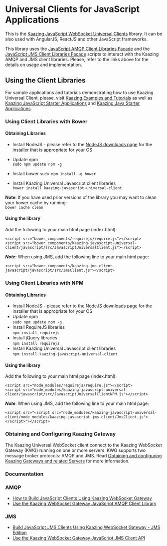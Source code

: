# Universal Clients for JavaScript Applications
This is the [Kaazing JavaScript WebSocket Universal Clients][2] library. It can be also used with AngularJS, ReactJS and other JavaScript frameworks.

This library uses the [JavaScript AMQP Client Libraries Facade][3] and the [JavaScript JMS Client Libraries Facade][4] scripts to interact with the Kaazing AMQP and JMS client libraries.
Please, refer to the links above for the details on usage and implementation.

## Using the Client Libraries
For sample applications and tutorials demonstrating how to use Kaazing Universal Client, please, visit [Kaazing Examples and Tutorials](https://github.com/kaazing/tutorials) as well as [Kaazing JavaScript Starter Applications](https://github.com/kaazing/javascript.getting.started) and [Kaazing Java Starter Applications](https://github.com/kaazing/java.getting.started).
### Using Client Libraries with Bower
#### Obtaining Libraries
- Install NodeJS - please refer to the [NodeJS downloads page][9] for the installer that is appropriate for your OS
- Update npm  
	`sudo npm update npm -g`

- Install bower
	`sudo npm install -g bower`

- Install Kaazing Universal Javascript client libraries  
	`bower install kaazing-javascript-universal-client`
	
__Note__: If you have used prior versions of the library you may want to clean your bower cache by running:  
	`bower cache clean`
	
#### Using the library
Add the following to your main html page (index.html):
```
<script src="bower_components/requirejs/require.js"></script>
<script src="bower_components/kaazing-javascript-universal-client/javascript/src/JavascriptUniversalClient.js"></script>
```

***Note***: When using JMS, add the following line to your main html page:
```
<script src="bower_components/kaazing-jms-client-javascript/javascript/src/JmsClient.js"></script>	
```

### Using Client Libraries with NPM
#### Obtaining Libraries
- Install NodeJS - please refer to the [NodeJS downloads page][9] for the installer that is appropriate for your OS
- Update npm  
	`sudo npm update npm -g`
- Install RequireJS libraries  
	`npm install requirejs`
- Install jQuery libraries   
	`npm install requirejs`	 
- Install Kaazing Universal Javascript client libraries   
	`npm install kaazing-javascript-universal-client`
	
#### Using the library
Add the following to your main html page (index.html):
```
<script src="node_modules/requirejs/require.js"></script>
<script src="node_modules/kaazing-javascript-universal-client/javascript/src/JavascriptUniversalClientNPM.js"></script>
```

***Note***: When using JMS, add the following line to your main html page:
```
<script src="<script src="node_modules/kaazing-javascript-universal-client/node_modules/kaazing-javascript-jms-client/JmsClient.js"></script>"></script>	
```

### Obtaining and Configuring Kaazing Gateway
The Kaazing Universal WebSocket client connect to the Kaazing WebSocket Gateway (KWG) running on one or more servers. KWG supports two message broker protocols: AMQP and JMS. Read [Obtaining and configuring Kaazing Gateways and related Servers](https://github.com/kaazing/universal-client/blob/develop/ObtainingGateways.md) for more information.

### Documentation

### AMQP
- [How to Build JavaScript Clients Using Kaazing  WebSocket Gateway][10]
- [Use the Kaazing WebSocket Gateway JavaScript AMQP Client Library][11]

### JMS
- [Build JavaScript JMS Clients Using Kaazing WebSocket Gateway - JMS Edition](http://developer.kaazing.com/documentation/jms/4.0/dev-js/o_dev_js.html)
- [Use the Kaazing WebSocket Gateway JavaScript JMS Client API][13]


[1]:	AngularJSClient.md "AngularJS Service"
[2]:	JavaScriptClient.md "JavaScript library"
[3]:	KaazingAMQPClientLibrariesFacade.md
[4]:	KaazingJMSClientLibrariesFacade.md
[5]:	http://developer.kaazing.com/downloads/amqp-edition-download/
[6]:	https://qpid.apache.org/
[7]:	http://developer.kaazing.com/downloads/jms-edition-download/
[8]:	http://activemq.apache.org/
[9]:	https://nodejs.org/en/download/
[10]:	http://developer.kaazing.com/documentation/amqp/4.0/dev-js/o_dev_js.html#keglibs
[11]:	http://developer.kaazing.com/documentation/amqp/4.0/dev-js/p_dev_js_client.html
[13]:	http://developer.kaazing.com/documentation/jms/4.0/dev-js/p_dev_js_client.html
[14]:	https://www.rabbitmq.com/tutorials/amqp-concepts.html
[15]:	http://www.enterpriseintegrationpatterns.com/patterns/messaging/DurableSubscription.html



